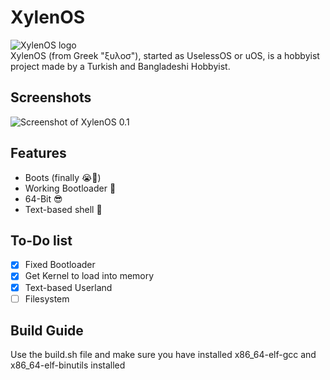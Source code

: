 # XylenOS
![XylenOS logo](https://i.imgur.com/v5dNEFR.png) <br>
XylenOS (from Greek "ξυλοσ"), started as UselessOS or uOS, is a hobbyist project made by a Turkish and Bangladeshi Hobbyist. <br/>

## Screenshots
![Screenshot of XylenOS 0.1]([https://media.discordapp.net/attachments/1352748114448224368/1375015446054572072/image.png?ex=6830266c&is=682ed4ec&hm=d32f8d5b990f56405f6a25903af8f3bf132a2e59cb04b43cee45e627b8c541c7&=&format=webp&quality=lossless](https://media.discordapp.net/attachments/1371783823297089537/1375478082512752801/image.png?ex=6831d54a&is=683083ca&hm=48cb62f40cf1c106a48050f06070fff3f429ebad8a04a28cdc5dfbecfe7d35a9&=&format=webp&quality=lossless))


## Features

 - Boots (finally :sob:🙏)
 - Working Bootloader 🤑
 - 64-Bit 😎
 - Text-based shell 🤩

## To-Do list

 - [x] Fixed Bootloader
 - [x] Get Kernel to load into memory
 - [x] Text-based Userland
 - [ ] Filesystem
 
## Build Guide
Use the build.sh file and make sure you have installed x86_64-elf-gcc and x86_64-elf-binutils installed
